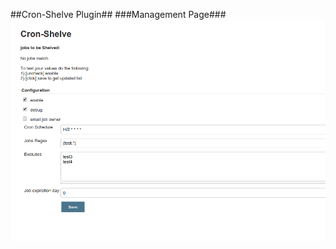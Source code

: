##Cron-Shelve Plugin##
###Management Page###
![Alt text](docs/management.png?raw=true "Management Page")
